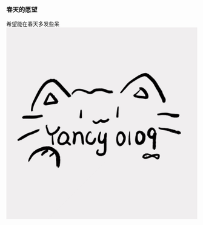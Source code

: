 ### 春天的愿望
<!--
**yancy0109/yancy0109** is a ✨ _special_ ✨ repository because its `README.md` (this file) appears on your GitHub profile.

Here are some ideas to get you started:

- 🔭 I’m currently working on ...
- 🌱 I’m currently learning ...
- 👯 I’m looking to collaborate on ...
- 🤔 I’m looking for help with ...
- 💬 Ask me about ...
- 📫 How to reach me: ...
- 😄 Pronouns: ...
- ⚡ Fun fact: ...
-->

希望能在春天多发些呆
![](https://raw.githubusercontent.com/yancy0109/image/main/img/17631681788546_.pic.jpg)
